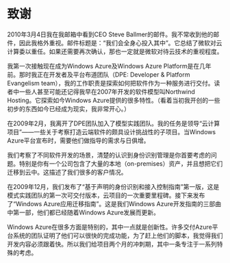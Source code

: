 # 致谢

2010年3月4日我在我邮箱中看到CEO Steve Ballmer的邮件。我不常收到他的邮件，因此我格外重视。邮件标题是：“我们会全身心投入其中”。它总结了微软对云计算委以重任。如果还需要再次确认，那也一定就是微软对待云技术的重视程度。

我第一次接触现在成为Windows Azure及Windows Azure Platform是在几年前。那时我正在开发者及平台布道团队（DPE: Developer & Platform Evangelism team），我的工作职责是探索如何把软件作为一种服务进行交付。读者中一些人甚至可能还记得我早在2007年开发的软件模型叫Northwind Hosting。它探索如今Windows Azure提供的很多特性。（看着当初我开创的一些初步的东西如今已经成为现实，我非常开心。）

在2009年2月，我离开了DPE团队加入了模型实践团队。我的任务是领导“云计算项目”——一些关于考察打造云端软件的颇具设计挑战性的子项目。当Windows Azure平台宣布时，需要他们做指导的需求与日俱增。

我们考察了不同软件开发的场景，清楚的认识到身份识别管理是你首要考虑的问题。特别是你有一个公司包含了大量的本地（on-premises）资产，并且想把它们迁移到云中。这描述了我们很多的客户情况。

在2009年12月，我们发布了“基于声明的身份识别和接入控制指南”第一版，这是模式实践团队的第一次可交付版本，云项目的一次重要里程碑。接下来发布了“Windows Azure应用迁移指南”。这是我们Windows Azure开发指南的三部曲中第一部，他们都已经随着Windows Azure发展而更新。

Windows Azure在很多方面是特别的，其中一点就是创新性。许多交付Azure平台系统的团队证明了他们可以很快的完成功能，为了赶上他们的脚本，我觉得我们开发内容必须跟着快。所以我们给项目两个月的冲刺期，其中一条专注于一系列特殊的考虑。





